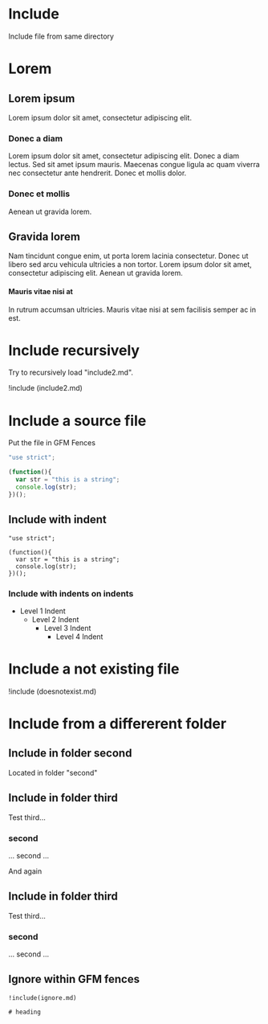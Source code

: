 # Include

Include file from same directory

# Lorem

## Lorem ipsum

Lorem ipsum dolor sit amet, consectetur adipiscing elit.

### Donec a diam

Lorem ipsum dolor sit amet, consectetur adipiscing elit. Donec a diam lectus. Sed sit amet ipsum mauris. Maecenas congue ligula ac quam viverra nec consectetur ante hendrerit. Donec et mollis dolor.

### Donec et mollis

Aenean ut gravida lorem.

## Gravida lorem

Nam tincidunt congue enim, ut porta lorem lacinia consectetur. Donec ut libero sed arcu vehicula ultricies a non tortor. Lorem ipsum dolor sit amet, consectetur adipiscing elit. Aenean ut gravida lorem.

#### Mauris vitae nisi at

In rutrum accumsan ultricies. Mauris vitae nisi at sem facilisis semper ac in est.

# Include recursively

Try to recursively load "include2.md".

!include (include2.md)

# Include a source file

Put the file in GFM Fences

```javascript
"use strict";

(function(){
  var str = "this is a string";
  console.log(str);
})();
```

## Include with indent

    "use strict";
    
    (function(){
      var str = "this is a string";
      console.log(str);
    })();

### Include with indents on indents

* Level 1 Indent
  * Level 2 Indent
    * Level 3 Indent
      * Level 4 Indent

# Include a not existing file

!include (doesnotexist.md)

# Include from a differerent folder

## Include in folder second

Located in folder "second"

## Include in folder third

Test third...

### second

... second ...

And again

## Include in folder third

Test third...

### second

... second ...

## Ignore within GFM fences

```text
!include(ignore.md)

# heading
```
